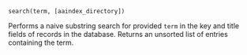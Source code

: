```
search(term, [aaindex_directory])
```

Performs a naive substring search for provided `term` in the key and title fields of records in the database. Returns an unsorted list of entries containing the term.
